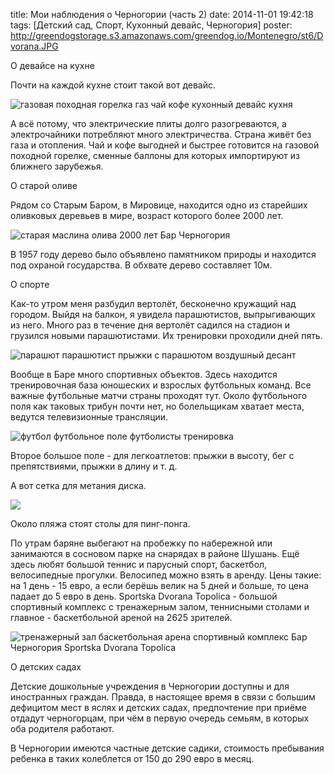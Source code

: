 title: Мои наблюдения о Черногории (часть 2)
date: 2014-11-01 19:42:18
tags: [Детский сад, Спорт, Кухонный девайс, Черногория]
poster: http://greendogstorage.s3.amazonaws.com/greendog.io/Montenegro/st6/Dvorana.JPG

О девайсе на кухне

Почти на каждой кухне стоит такой вот девайс.

![газовая походная горелка газ чай кофе кухонный девайс кухня](http://greendogstorage.s3.amazonaws.com/greendog.io/Montenegro/st6/gorelka.jpg)

А всё потому, что электрические плиты долго разогреваются, а электрочайники потребляют много электричества. Страна живёт без газа и отопления. Чай и кофе выгодней и быстрее готовится на газовой походной горелке, сменные баллоны для которых импортируют из ближнего зарубежья.

О старой оливе

Рядом со Старым Баром, в Мировице, находится одно из старейших оливковых деревьев в мире, возраст которого более 2000 лет.

![старая маслина олива 2000 лет Бар Черногория](http://greendogstorage.s3.amazonaws.com/greendog.io/Montenegro/st6/maslina.JPG)

В 1957 году дерево было объявлено памятником природы и находится под охраной государства. В обхвате дерево составляет 10м.

О спорте

Как-то утром меня разбудил вертолёт, бесконечно кружащий над городом. Выйдя на балкон, я увидела парашютистов, выпрыгивающих из него. Много раз в течение дня вертолёт садился на стадион и грузился новыми парашютистами. Их тренировки проходили дней пять.

![парашют парашютист прыжки с парашютом воздушный десант](http://greendogstorage.s3.amazonaws.com/greendog.io/Montenegro/st6/IMG_8329.JPG)

Вообще в Баре много спортивных объектов. Здесь находится тренировочная база юношеских и взрослых футбольных команд. Все важные футбольные матчи страны проходят тут. Около футбольного поля как таковых трибун почти нет, но болельщикам хватает места, ведутся телевизионные трансляции.

![футбол футбольное поле футболисты тренировка](http://greendogstorage.s3.amazonaws.com/greendog.io/Montenegro/st6/pole.jpg)

Второе большое поле - для легкоатлетов: прыжки в высоту, бег с препятствиями, прыжки в длину и т. д.

А вот сетка для метания диска.

![](http://greendogstorage.s3.amazonaws.com/greendog.io/Montenegro/st6/IMAG1884.jpg)

Около пляжа стоят столы для пинг-понга.

По утрам баряне выбегают на пробежку по набережной или занимаются в сосновом парке на снарядах в районе Шушань. Ещё здесь любят большой теннис и парусный спорт, баскетбол, велосипедные прогулки. Велосипед можно взять в аренду. Цены такие: на 1 день - 15 евро, а если берёшь велик на 5 дней и больше, то цена падает до 5 евро в день. Sportska Dvorana Topolicа - большой спортивный комплекс с тренажерным залом, теннисными столами и главное - баскетбольной ареной на 2625 зрителей.

![тренажерный зал баскетбольная арена спортивный комплекс Бар Черногория Sportska Dvorana Topolica](http://greendogstorage.s3.amazonaws.com/greendog.io/Montenegro/st6/Dvorana.JPG)

О детских садах

Детские дошкольные учреждения в Черногории доступны и для иностранных граждан. Правда, в настоящее время в связи с большим дефицитом мест в яслях и детских садах, предпочтение при приёме отдадут черногорцам, при чём в первую очередь семьям, в которых оба родителя работают.

В Черногории имеются частные детские садики, стоимость пребывания ребенка в таких колеблется от 150 до 290 евро в месяц.
